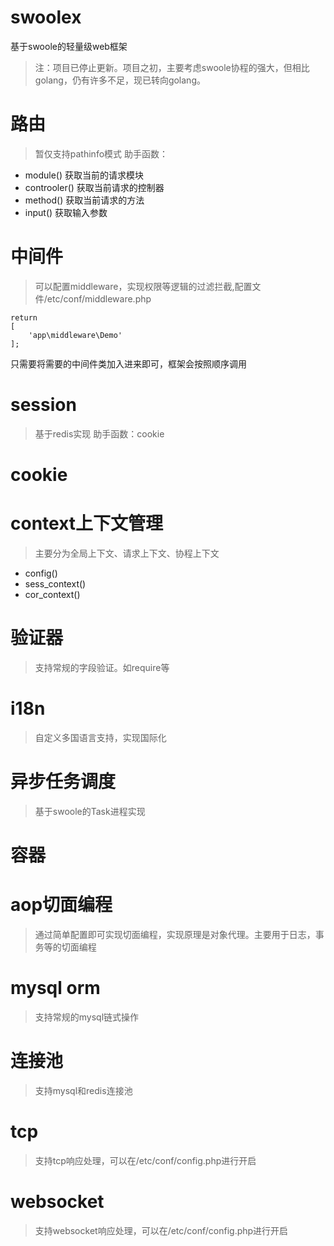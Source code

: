 # swoolex
基于swoole的轻量级web框架
> 注：项目已停止更新。项目之初，主要考虑swoole协程的强大，但相比golang，仍有许多不足，现已转向golang。

# 路由
> 暂仅支持pathinfo模式
助手函数：
* module() 获取当前的请求模块
* controoler() 获取当前请求的控制器
* method() 获取当前请求的方法
* input() 获取输入参数

# 中间件
> 可以配置middleware，实现权限等逻辑的过滤拦截,配置文件/etc/conf/middleware.php
```
return
[
    'app\middleware\Demo'
];
```
只需要将需要的中间件类加入进来即可，框架会按照顺序调用

# session
> 基于redis实现
助手函数：cookie

# cookie


# context上下文管理
> 主要分为全局上下文、请求上下文、协程上下文
* config()
* sess_context()
* cor_context()

# 验证器
> 支持常规的字段验证。如require等

# i18n
> 自定义多国语言支持，实现国际化

# 异步任务调度
> 基于swoole的Task进程实现

# 容器

# aop切面编程
> 通过简单配置即可实现切面编程，实现原理是对象代理。主要用于日志，事务等的切面编程

# mysql orm
> 支持常规的mysql链式操作

# 连接池
> 支持mysql和redis连接池

# tcp
> 支持tcp响应处理，可以在/etc/conf/config.php进行开启

# websocket
> 支持websocket响应处理，可以在/etc/conf/config.php进行开启
